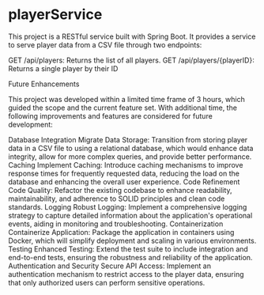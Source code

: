 # playerService
This project is a RESTful service built with Spring Boot. It provides a service to serve player data from a CSV file through two endpoints:

GET /api/players: Returns the list of all players.
GET /api/players/{playerID}: Returns a single player by their ID

Future Enhancements

This project was developed within a limited time frame of 3 hours, which guided the scope and the current feature set. With additional time, the following improvements and features are considered for future development:

Database Integration
Migrate Data Storage: Transition from storing player data in a CSV file to using a relational database, which would enhance data integrity, allow for more complex queries, and provide better performance.
Caching
Implement Caching: Introduce caching mechanisms to improve response times for frequently requested data, reducing the load on the database and enhancing the overall user experience.
Code Refinement
Code Quality: Refactor the existing codebase to enhance readability, maintainability, and adherence to SOLID principles and clean code standards.
Logging
Robust Logging: Implement a comprehensive logging strategy to capture detailed information about the application's operational events, aiding in monitoring and troubleshooting.
Containerization
Containerize Application: Package the application in containers using Docker, which will simplify deployment and scaling in various environments.
Testing
Enhanced Testing: Extend the test suite to include integration and end-to-end tests, ensuring the robustness and reliability of the application.
Authentication and Security
Secure API Access: Implement an authentication mechanism to restrict access to the player data, ensuring that only authorized users can perform sensitive operations.
